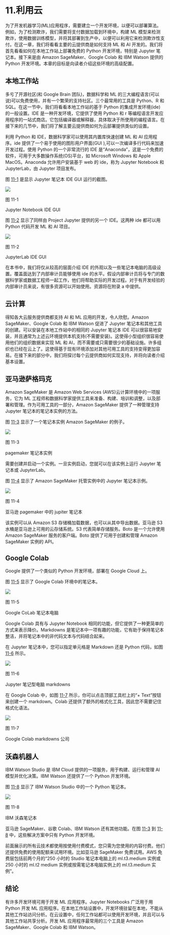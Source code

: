 # 11.利用云

为了开发机器学习(ML)应用程序，需要建立一个开发环境，以便可以部署算法。例如，为了检测欺诈，我们需要将支付数据加载到环境中，构建 ML 模型来检测欺诈，使用数据训练模型，并将其部署到生产中，以便可以利用它来检测欺诈性支付。在这一章，我们将看看主要的云提供商是如何支持 ML 和 AI 开发的。我们将首先看看如何在本地工作站上部署免费的 Python 开发环境，特别是 Jupyter 笔记本。接下来是由 Amazon SageMaker、Google Colab 和 IBM Watson 提供的 Python 开发环境。本章的目标是向读者介绍这些环境的高级配置。

## 本地工作站

多亏了开源社区(和 Google Brain 团队)，数据科学和 ML 的三大编程语言(可以说)可以免费使用，并有一个繁荣的支持社区。三个最常用的工具是 Python、R 和 SQL。在这一节中，我们将看看本地工作站的基于 Python 的集成开发环境(ide)的一般设置。IDE 是一种开发环境，它提供了使用 Python 和 r 等编程语言开发应用程序的一站式商店。它包括编译器或解释器，具体取决于所使用的编程语言。在接下来的几节中，我们将了解主要云提供商如何为云部署提供类似的设置。

利用 Python 和 IDE，数据科学家可以使用其内置库快速创建 ML 和 AI 应用程序。ide 提供了一个易于使用的图形用户界面(GUI ),可以一次编译多行代码来加速开发过程。使用 Python 的一个非常流行的 IDE 是“Anaconda”，这是一个免费的软件，可用于大多数操作系统(OS)平台，如 Microsoft Windows 和 Apple MacOS。Anaconda 允许用户安装基于 web 的 ide，称为 Jupyter Notebook 和 JupyterLab，由 Jupyter 项目发布。

图 [11-1](#Fig1) 是显示 Jupyter 笔记本 IDE GUI 运行的截图。

![](img/513842_1_En_11_Fig1_HTML.jpg)

图 11-1

Jupyter Notebook IDE GUI

图 [11-2](#Fig2) 显示了同样由 Project Jupyter 提供的另一个 IDE。这两种 ide 都可以用 Python 代码开发 ML 和 AI 项目。

![](img/513842_1_En_11_Fig2_HTML.jpg)

图 11-2

JupyterLab IDE GUI

在本书中，我们将仅从较高的层面介绍 IDE 的外观以及一些笔记本电脑的高级设置。覆盖面达到了内部审计员能够使用 ide 的水平。假设内部审计员将与专门的数据科学家或数据工程师一起工作，他们将帮助实际的开发过程。对于有开发经验的内部审计员来说，有很多资源可以开始使用。资源将在附录 a 中提供。

## 云计算

得知各大云服务提供商都支持 AI 和 ML 应用的开发，令人欣慰。Amazon SageMaker、Google Colab 和 IBM Watson 促进了 Jupyter 笔记本和其他工具的创建。可以安装在本地工作站中的相同的 Jupyter 笔记本 IDE 可以很容易地安装，并且通常为上述云环境提供本机支持(不需要安装)。这使得小型组织很容易使用他们的组织数据来实现 ML 和 AI，而不需要或只需要很少的基础设施。许多组织也已经在云上了。这使得基于现有环境添加对其他可用工具的支持变得更加容易。在接下来的部分中，我们将探讨每个云提供商如何实现支持，并将向读者介绍基本设置。

## 亚马逊萨格玛克

Amazon SageMaker 是 Amazon Web Services (AWS)云计算环境中的一项服务，它为 ML 工程师和数据科学家提供工具来准备、构建、培训和调整，以及部署和管理。作为可用工具的一部分，Amazon SageMaker 提供了一种管理支持 Jupyter 笔记本的笔记本实例的方法。

图 [11-3](#Fig3) 显示了一个笔记本实例 Amazon SageMaker 的例子。

![](img/513842_1_En_11_Fig3_HTML.jpg)

图 11-3

pagemaker 笔记本实例

需要创建并启动一个实例。一旦实例启动，您就可以在该实例上运行 Jupyter 笔记本或 JupyterLab。

图 [11-4](#Fig4) 显示了 Amazon SageMaker 托管实例中的 Jupyter 笔记本示例。

![](img/513842_1_En_11_Fig4_HTML.jpg)

图 11-4

亚马逊 pagemaker 中的 jupiter 笔记本

该实例可以从 Amazon S3 存储桶加载数据，也可以从其中导出数据。亚马逊 S3 水桶是亚马逊上可用的云存储系统。S3 代表简单存储服务。Boto 是一个允许使用 Amazon SageMaker 服务的客户端。Boto 提供了可用于创建和管理 Amazon SageMaker 实例的 API。

## Google Colab

Google 提供了一个类似的 Python 开发环境，部署在 Google Cloud 上。

图 [11-5](#Fig5) 显示了 Google Colab 环境中的笔记本。

![](img/513842_1_En_11_Fig5_HTML.jpg)

图 11-5

Google CoLab 笔记本电脑

Google Colab 具有与 Jupyter Notebook 相同的功能，但它提供了一种更简单的方式来表示降价。Markdowns 是笔记本中一项有趣的功能，它有助于保持笔记本整洁，并将笔记本中的非代码文本与代码结合起来。

在 Jupyter 笔记本中，您可以指定单元格是 Markdown 还是 Python 代码，如图 [11-6](#Fig6) 所示。

![](img/513842_1_En_11_Fig6_HTML.jpg)

图 11-6

Jupyter 笔记型电脑 markdowns

在 Google Colab 中，如图 [11-7](#Fig7) 所示，你可以点击顶部工具栏上的“+ Text”按钮来创建一个 markdown。Colab 还提供了额外的格式化工具，因此您不需要记住格式化语法。

![](img/513842_1_En_11_Fig7_HTML.jpg)

图 11-7

Google Colab markdowns 公司

## 沃森机器人

IBM Watson Studio 是 IBM Cloud 提供的一项服务，用于构建、运行和管理 AI 模型并优化决策。IBM Watson 还提供了一个 Python 开发环境。

图 [11-8](#Fig8) 显示了 IBM Watson Studio 中的一个 Python 笔记本。

![](img/513842_1_En_11_Fig8_HTML.jpg)

图 11-8

IBM 沃森笔记本

亚马逊 SageMaker、谷歌 Colab、IBM Watson 还有其他功能。在图 [11-3](#Fig3) 到 [11-8](#Fig8) 中，这些解决方案中只有 Python 开发环境。

前面展示的所有云技术都使用按使用付费模式，您只需为您使用的内容付费。他们还提供免费的使用配额来试用环境。比如亚马逊 SageMaker 免费试用。AWS 免费层包括前两个月的“250 小时的 Studio 笔记本电脑上的 ml.t3.medium 实例或 250 小时的 ml.t2 medium 实例或按需笔记本电脑实例上的 ml.t3.medium 实例”。

## 结论

有许多开发环境可用于开发 ML 应用程序。Jupyter Notebooks 广泛用于用 Python 开发 ML 应用程序。在本地工作站设置中，开发环境驻留在本地，不能从其他工作站访问分析。在云设置中，任何工作站都可以使用开发环境，并且可以与其他工作站共享分析。开发 ML 应用程序最常用的三个工具是 Amazon SageMaker、Google Colab 和 IBM Watson。